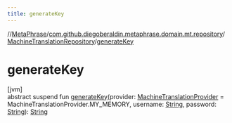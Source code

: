 ```yaml
---
title: generateKey
---
```

//[MetaPhrase](../../../index.html)/[com.github.diegoberaldin.metaphrase.domain.mt.repository](../index.html)/[MachineTranslationRepository](index.html)/[generateKey](generate-key.html)



# generateKey



[jvm]\
abstract suspend fun [generateKey](generate-key.html)(provider: [MachineTranslationProvider](../../com.github.diegoberaldin.metaphrase.domain.mt.repository.data/-machine-translation-provider/index.html) = MachineTranslationProvider.MY_MEMORY, username: [String](https://kotlinlang.org/api/latest/jvm/stdlib/kotlin/-string/index.html), password: [String](https://kotlinlang.org/api/latest/jvm/stdlib/kotlin/-string/index.html)): [String](https://kotlinlang.org/api/latest/jvm/stdlib/kotlin/-string/index.html)




